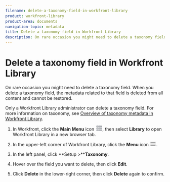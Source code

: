 ```yaml
---
filename: delete-a-taxonomy-field-in-workfront-library
product: workfront-library
product-area: documents
navigation-topic: metadata
title: Delete a taxonomy field in Workfront Library
description: On rare occasion you might need to delete a taxonomy field. When you delete a taxonomy field, the metadata related to that field is deleted from all content and cannot be restored.
---
```


# Delete a taxonomy field in Workfront Library

On rare occasion you might need to delete a taxonomy field. When you delete a taxonomy field, the metadata related to that field is deleted from all content and cannot be restored.

Only a Workfront Library administrator can delete a taxonomy field. For more information on taxonomy, see [Overview of taxonomy metadata in Workfront Library](../../../workfront-library/administration-and-setup/metadata/taxonomy-metadata-overview.md).

1. In Workfront, click the **Main Menu** icon ![](assets/main-menu-icon.png), then select **Library** to open Workfront Library in a new browser tab. 

1. In the upper-left corner of Workfront Library, click the **Menu** icon ![](assets/library-menu-icon.png).
1. In the left panel, click **Setup >****Taxonomy**.
1. Hover over the field you want to delete, then click **Edit**.
1. Click **Delete** in the lower-right corner, then click **Delete** again to confirm.

